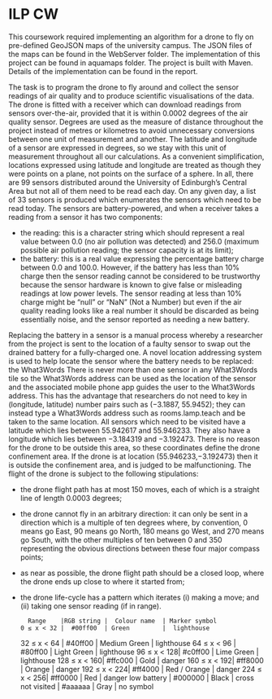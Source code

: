 # ILP CW

This coursework required implementing an algorithm for a drone to fly on pre-defined GeoJSON maps of the university campus. The JSON files of the maps can be found in the WebServer folder. The implementation of this project can be found in aquamaps folder. The project is built with Maven. 
Details of the implementation can be found in the report.

The task is to program the drone to fly around and collect the sensor readings of air quality and to produce
scientific visualisations of the data.
The drone is fitted with a receiver which can download readings from sensors over-the-air, provided that it
is within 0.0002 degrees of the air quality sensor. Degrees are used as the measure of distance throughout the
project instead of metres or kilometres to avoid unnecessary conversions between one unit of measurement
and another. The latitude and longitude of a sensor are expressed in degrees, so we stay with this unit of
measurement throughout all our calculations. As a convenient simplification, locations expressed using
latitude and longitude are treated as though they were points on a plane, not points on the surface of a
sphere.
In all, there are 99 sensors distributed around the University of Edinburgh’s Central Area but not all of them
need to be read each day. On any given day, a list of 33 sensors is produced which enumerates the sensors
which need to be read today. The sensors are battery-powered, and when a receiver takes a reading from a
sensor it has two components:
* the reading: this is a character string which should represent a real value between 0.0 (no air pollution was detected) and 256.0 (maximum possible air pollution reading; the sensor capacity is at its limit);
* the battery: this is a real value expressing the percentage battery charge between 0.0 and 100.0. However, if the battery has less than 10% charge then the sensor reading cannot be considered to be trustworthy because the sensor hardware is known to give false or misleading readings at low power levels. The sensor reading at less than 10% charge might be “null” or “NaN” (Not a Number) but even if the air quality reading looks like a real number it should be discarded as being essentially noise, and the sensor reported
as needing a new battery.

Replacing the battery in a sensor is a manual process whereby a researcher from the project is sent to the location of a faulty sensor to swap out the drained battery for a fully-charged one. A novel location addressing system is used to help locate the sensor where the battery needs to be replaced: the What3Words
There is never more than one sensor in any What3Words tile so the What3Words address can be used as the location of the sensor and the associated mobile phone app guides the user to the What3Words address. This has the advantage that researchers do not need to key in (longitude, latitude) number pairs such as (−3.1887, 55.9452); they can instead type a What3Words address such as rooms.lamp.teach and be taken to the same location.
All sensors which need to be visited have a latitude which lies between 55.942617 and 55.946233. They also have a longitude which lies between −3.184319 and −3.192473. There is no reason for the drone to be outside this area, so these coordinates define the drone confinement area. If the drone is at location (55.946233,−3.192473) then it is outside the confinement area, and is judged to be malfunctioning.
The flight of the drone is subject to the following stipulations:
* the drone flight path has at most 150 moves, each of which is a straight line of length 0.0003 degrees;
* the drone cannot fly in an arbitrary direction: it can only be sent in a direction which is a multiple of ten degrees where, by convention, 0 means go East, 90 means go North, 180 means go West, and 270 means go South, with the other multiples of ten between 0 and 350 representing the obvious directions between these four major compass points;
* as near as possible, the drone flight path should be a closed loop, where the drone ends up close to where it started from;
* the drone life-cycle has a pattern which iterates (i) making a move; and (ii) taking one sensor reading (if in range).

        Range    |RGB string |  Colour name  | Marker symbol
      0 ≤ x < 32 |  #00ff00  | Green         |  lighthouse
     32 ≤ x < 64 |  #40ff00  | Medium Green  |  lighthouse
     64 ≤ x < 96 |  #80ff00  | Light Green   |  lighthouse
     96 ≤ x < 128|  #c0ff00  | Lime Green    |  lighthouse
    128 ≤ x < 160|  #ffc000  | Gold          |    danger
    160 ≤ x < 192|  #ff8000  | Orange        |    danger
    192 ≤ x < 224|  #ff4000  | Red / Orange  |    danger
    224 ≤ x < 256|  #ff0000  | Red           |    danger
     low battery |  #000000  | Black         |    cross
     not visited |  #aaaaaa  | Gray          |  no symbol
